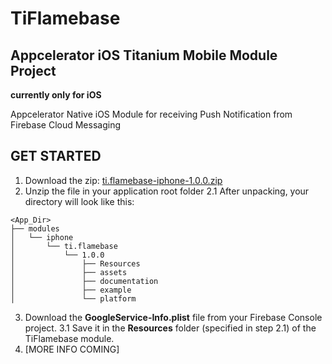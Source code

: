 # TiFlamebase 
## Appcelerator iOS Titanium Mobile Module Project

**currently only for iOS**

Appcelerator Native iOS Module for receiving Push Notification from Firebase Cloud Messaging

## GET STARTED

1. Download the zip: [ti.flamebase-iphone-1.0.0.zip](https://github.com/asyncerror/TiFlamebase/blob/master/iphone/ti.flamebase-iphone-1.0.0.zip)
2. Unzip the file in your application root folder
2.1 After unpacking, your directory will look like this:

```
<App_Dir>
├── modules
│   └── iphone
│       └── ti.flamebase
│           └── 1.0.0
│               ├── Resources
│               ├── assets
│               ├── documentation
│               ├── example
│               └── platform
```
	
3. Download the **GoogleService-Info.plist** file from your Firebase Console project.
3.1 Save it in the **Resources** folder (specified in step 2.1) of the TiFlamebase module.
4. [MORE INFO COMING]
